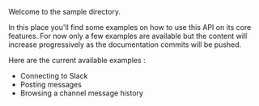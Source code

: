 Welcome to the sample directory. 

In this place you'll find some examples on how to use this API on its core features. For now only a few examples are available but the content
will increase progressively as the documentation commits will be pushed.

Here are the current available examples :

* Connecting to Slack
* Posting messages
* Browsing a channel message history
